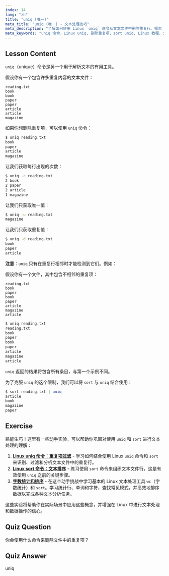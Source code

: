 ```yaml
---
index: 14
lang: "zh"
title: "uniq (唯一)"
meta_title: "uniq (唯一) - 文本处理技巧"
meta_description: "了解如何使用 Linux `uniq` 命令从文本文件中删除重复行。探索 -c、-u、-d 等选项，并结合 `sort` 进行有效的数据清理。"
meta_keywords: "uniq 命令，Linux uniq, 删除重复项，sort uniq, Linux 教程，文本处理，Linux 初学者，Linux 指南"
---
```


## Lesson Content

`uniq`（unique）命令是另一个用于解析文本的有用工具。

假设你有一个包含许多重复内容的文本文件：

```plaintext
reading.txt
book
book
paper
paper
article
article
magazine
```

如果你想删除重复项，可以使用 `uniq` 命令：

```bash
$ uniq reading.txt
book
paper
article
magazine
```

让我们获取每行出现的次数：

```bash
$ uniq -c reading.txt
2 book
2 paper
2 article
1 magazine
```

让我们只获取唯一值：

```bash
$ uniq -u reading.txt
magazine
```

让我们只获取重复值：

```bash
$ uniq -d reading.txt
book
paper
article
```

**注意**：`uniq` 只有在重复行相邻时才能检测到它们。例如：

假设你有一个文件，其中包含不相邻的重复项：

```plaintext
reading.txt
book
paper
book
paper
article
magazine
article
```

```bash
$ uniq reading.txt
reading.txt
book
paper
book
paper
article
magazine
article
```

`uniq` 返回的结果将包含所有条目，与第一个示例不同。

为了克服 `uniq` 的这个限制，我们可以将 `sort` 与 `uniq` 结合使用：

```bash
$ sort reading.txt | uniq
article
book
magazine
paper
```

## Exercise

熟能生巧！这里有一些动手实验，可以帮助你巩固对使用 `uniq` 和 `sort` 进行文本处理的理解：

1. **[Linux uniq 命令：重复项过滤](https://labex.io/zh/labs/linux-linux-uniq-command-duplicate-filtering-219199)** - 学习如何结合使用 Linux `uniq` 命令和 `sort` 来识别、过滤和分析文本文件中的重复行。
2. **[Linux sort 命令：文本排序](https://labex.io/zh/labs/linux-linux-sort-command-text-sorting-219196)** - 练习使用 `sort` 命令来组织文本文件行，这是有效使用 `uniq` 之前的关键步骤。
3. **[字数统计和排序](https://labex.io/zh/labs/linux-word-count-and-sorting-388125)** - 在这个动手挑战中学习基本的 Linux 文本处理工具 `wc`（字数统计）和 `sort`。学习统计行、单词和字符，查找常见模式，并高效地排序数据以完成各种文本分析任务。

这些实验将帮助你在实际场景中应用这些概念，并增强在 Linux 中进行文本处理和数据操作的信心。

## Quiz Question

你会使用什么命令来删除文件中的重复项？

## Quiz Answer

uniq
